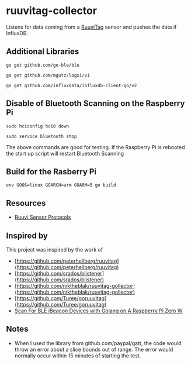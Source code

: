 # ruuvitag-collector

Listens for data coming from a [RuuviTag](https://ruuvi.com/ruuvitag-specs/) sensor and pushes the data if InfluxDB.

## Additional Libraries

`go get github.com/go-ble/ble`

`go get github.com/mgutz/logxi/v1`

`go get github.com/influxdata/influxdb-client-go/v2`

## Disable of Bluetooth Scanning on the Raspberry Pi

`sudo hciconfig hci0 down`

`sudo service bluetooth stop`

The above commands are good for testing. If the Raspberry Pi is rebooted the start up script will restart Bluetooth Scanning

## Build for the Rasberry Pi

`env GOOS=linux GOARCH=arm GOARM=5 go build`

## Resources

- [Ruuvi Sensor Protocols](https://github.com/ruuvi/ruuvi-sensor-protocols)

## Inspired by

This project was inspired by the work of

- [https://github.com/peterhellberg/ruuvitag](https://github.com/peterhellberg/ruuvitag)
- [https://github.com/srados/blistener](https://github.com/srados/blistener)
- [https://github.com/niktheblak/ruuvitag-gollector](https://github.com/niktheblak/ruuvitag-gollector)
- [https://github.com/Turee/goruuvitag](https://github.com/Turee/goruuvitag)
- [Scan For BLE iBeacon Devices with Golang on A Raspberry Pi Zero W](https://www.thepolyglotdeveloper.com/2018/02/scan-ble-ibeacon-devices-golang-raspberry-pi-zero-w/)

## Notes

- When I used the library from github.com/paypal/gatt, the code would throw an error about a slice bounds out of range. The error would normally occur within 15 minutes of starting the test.
